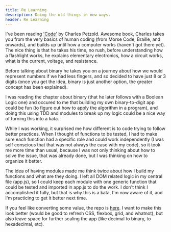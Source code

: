 ```yaml
---
title: Re Learning
description: Doing the old things in new ways.
header: Re Learning
---
```

I've been reading ['Code'](https://www.goodreads.com/book/show/44882.Code) by Charles Petzold. Awesome book, Charles takes you from the very basics of human coding (from Morse Code, Braille, and onwards), and builds up until how a computer works (haven't got there yet). The nice thing is that he takes his time, no rush, before understanding how a flashlight works, he explains elementary electronics, how a circuit works, what is the current, voltage, and resistance.
 
 
Before talking about binary he takes you on a journey about how we would represent numbers if we had less fingers, and so decided to have just 8 or 3 digits (once you get the idea, binary is just another option, the greater concept has been explained).
 
 
I was reading the chapter about binary (that he later follows with a Boolean Logic one) and occured to me that building my own binary-to-digit app could be fun (to figure out how to apply the algorithm in a program), and doing this using TDD and modules to break up my logic could be a nice way of turning this into a kata.
 
 
While I was working, it surprised me how different is to code trying to follow better practices. When I thought of functions to be tested, I had to make sure each function had a specific role and could work independently (I was self conscious that that was not always the case with my code), so it took me more time than usual, because I was not only thinking about how to solve the issue, that was already done, but I was thinking on how to organize it better.
 
 
The idea of having modules made me think twice about how I build my functions and what are they doing. I left all DOM related logic in my central file (app.js), so I could keep each module with one generic function that could be tested and imported in app.js to do the work. I don't think I accomplished it fully, but that is why this is a kata, I'm now aware of it, and I'm practicing to get it better next time.

 
If you feel like converting some value, the repo is [here](https://github.com/Ceheiss/binary-converter). I want to make this look better (would be good to refresh CSS, flexbox, grid, and whatnot), but also leave space for further scaling the app (like decimal to binary, to hexadecimal, etc).